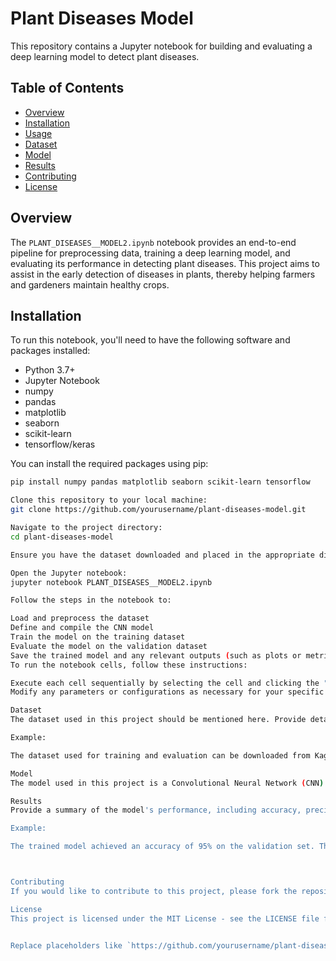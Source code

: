 # Plant Diseases Model

This repository contains a Jupyter notebook for building and evaluating a deep learning model to detect plant diseases.

## Table of Contents

- [Overview](#overview)
- [Installation](#installation)
- [Usage](#usage)
- [Dataset](#dataset)
- [Model](#model)
- [Results](#results)
- [Contributing](#contributing)
- [License](#license)

## Overview

The `PLANT_DISEASES__MODEL2.ipynb` notebook provides an end-to-end pipeline for preprocessing data, training a deep learning model, and evaluating its performance in detecting plant diseases. This project aims to assist in the early detection of diseases in plants, thereby helping farmers and gardeners maintain healthy crops.

## Installation

To run this notebook, you'll need to have the following software and packages installed:

- Python 3.7+
- Jupyter Notebook
- numpy
- pandas
- matplotlib
- seaborn
- scikit-learn
- tensorflow/keras

You can install the required packages using pip:

```bash
pip install numpy pandas matplotlib seaborn scikit-learn tensorflow

Clone this repository to your local machine:
git clone https://github.com/yourusername/plant-diseases-model.git

Navigate to the project directory:
cd plant-diseases-model

Ensure you have the dataset downloaded and placed in the appropriate directory as specified in the notebook.

Open the Jupyter notebook:
jupyter notebook PLANT_DISEASES__MODEL2.ipynb

Follow the steps in the notebook to:

Load and preprocess the dataset
Define and compile the CNN model
Train the model on the training dataset
Evaluate the model on the validation dataset
Save the trained model and any relevant outputs (such as plots or metrics)
To run the notebook cells, follow these instructions:

Execute each cell sequentially by selecting the cell and clicking the "Run" button in the Jupyter toolbar or by pressing Shift + Enter.
Modify any parameters or configurations as necessary for your specific setup.

Dataset
The dataset used in this project should be mentioned here. Provide details on where it can be found, its structure, and any preprocessing steps required.

Example:

The dataset used for training and evaluation can be downloaded from Kaggle. It contains images of healthy and diseased plant leaves categorized into different classes.

Model
The model used in this project is a Convolutional Neural Network (CNN) built with TensorFlow/Keras. It consists of several convolutional layers followed by max-pooling layers and fully connected layers. The model is trained using the Adam optimizer and categorical cross-entropy loss.

Results
Provide a summary of the model's performance, including accuracy, precision, recall, F1-score, and any other relevant metrics. Include visualizations of the results if available.

Example:

The trained model achieved an accuracy of 95% on the validation set. The following confusion matrix and classification report provide more details on its performance:



Contributing
If you would like to contribute to this project, please fork the repository and submit a pull request. We welcome improvements, bug fixes, and new features.

License
This project is licensed under the MIT License - see the LICENSE file for details.


Replace placeholders like `https://github.com/yourusername/plant-diseases-model.git` with actual URLs and add specific details about your dataset and model as necessary. If there are additional dependencies or setup steps, include those as well.
